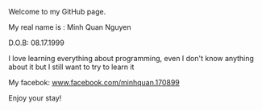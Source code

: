 Welcome to my GitHub page.

My real name is : Minh Quan Nguyen

D.O.B: 08.17.1999

I love learning everything about programming, even I don't know anything about it but I still want to try to learn it

My facebok: www.facebook.com/minhquan.170899 

Enjoy your stay!


